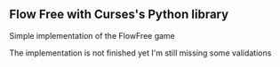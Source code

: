 <h2>Flow Free with <strong>Curses's Python library</strong> </h2>
<p>Simple implementation of the FlowFree game</p>
<p>The implementation is not finished yet I'm still missing some validations</p>
